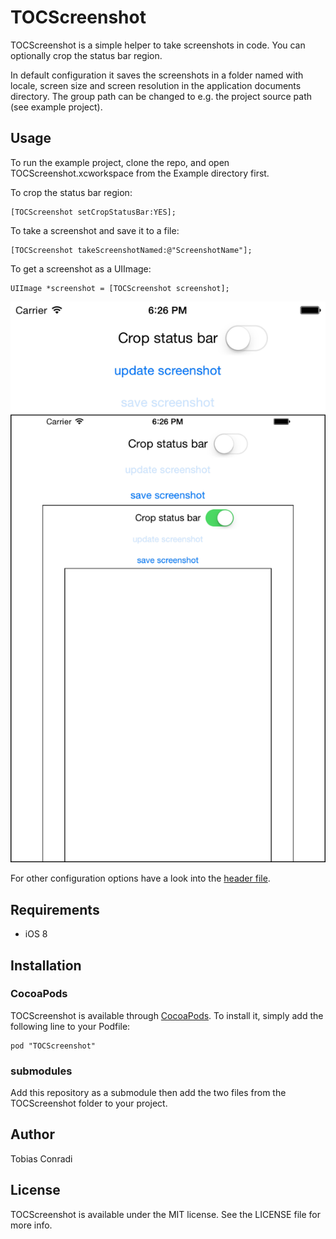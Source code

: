 # TOCScreenshot

TOCScreenshot is a simple helper to take screenshots in code. You can optionally crop the status bar region.

In default configuration it saves the screenshots in a folder named with locale, screen size and screen resolution in the application documents directory.
The group path can be changed to e.g. the project source path (see example project).


## Usage

To run the example project, clone the repo, and open TOCScreenshot.xcworkspace from the Example directory first.


To crop the status bar region:

	[TOCScreenshot setCropStatusBar:YES];

To take a screenshot and save it to a file: 

	[TOCScreenshot takeScreenshotNamed:@"ScreenshotName"];

To get a screenshot as a UIImage:

	UIImage *screenshot = [TOCScreenshot screenshot];


![Screenshot1](https://raw.githubusercontent.com/toco/TOCScreenshot/master/Example/Screenshots/en_US-375x667@2x/2014-10-12_18-26-24-181_en_US-375x667@2x.png)

For other configuration options have a look into the [header file](https://github.com/toco/TOCScreenshot/blob/master/TOCScreenshot/TOCScreenshot.h).

## Requirements

- iOS 8

## Installation

### CocoaPods 
TOCScreenshot is available through [CocoaPods](http://cocoapods.org). To install
it, simply add the following line to your Podfile:

    pod "TOCScreenshot"

### submodules
Add this repository as a submodule then add the two files from the TOCScreenshot folder to your project.

## Author

Tobias Conradi

## License

TOCScreenshot is available under the MIT license. See the LICENSE file for more info.

